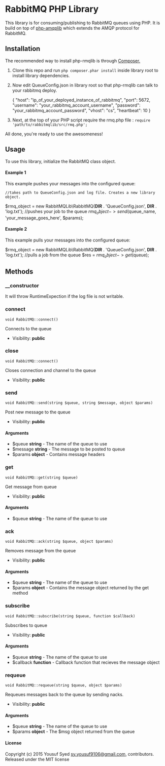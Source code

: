 # RabbitMQ PHP Library
This library is for consuming/publishing to RabbitMQ queues using PHP. It is build on top of [php-amqplib](https://github.com/videlalvaro/php-amqplib) which extends the AMQP protocol for RabbitMQ.


## Installation
The recommended way to install php-rmqlib is through [Composer.](https://getcomposer.org/doc/00-intro.md)

1. Clone this repo and run `php composer.phar install` inside library root to install library dependencies.
2. Now edit QueueConfig.json in library root so that php-rmqlib can talk to your rabbitmq deploy.


    {
        "host": "ip_of_your_deployed_instance_of_rabbitmq",
        "port": 5672,
        "username": "your_rabbitmq_account_username",
        "password": "your_rabbitmq_account_password",
        "vhost": "cs",
        "heartbeat": 10
    }
2. Next, at the top of your PHP script require the rmq.php file :
    `require 'path/to/rabbitmqlib/src/rmq.php';`

All done, you're ready to use the awesomeness!

## Usage
To use this library, initialize the RabbitMQ class object.

#### Example 1
This example pushes your messages into the configured queue:

    //takes path to QueueConfig.json and log file. Creates a new library object.
  $rmq_object = new RabbitMQLib\RabbitMQ(__DIR__ . 'QueueConfig.json', __DIR__ . 'log.txt');
  //pushes your job to the queue
  $rmq_object->send($queue_name, 'your_message_goes_here', $params);

#### Example 2
This example pulls your messages into the configured queue:

  $rmq_object = new RabbitMQLib\RabbitMQ(__DIR__ . 'QueueConfig.json', __DIR__ . 'log.txt');
  //pulls a job from the queue
  $res = $rmq_object->get($queue);


## Methods

### __constructor

It will throw RuntimeExpection if the log file is not writable.

### connect

    void RabbitMQ::connect()

Connects to the queue 

* Visibility: **public**
 
### close
    void RabbitMQ::connect()

 Closes connection and channel to the queue

* Visibility: **public**

### send

    void RabbitMQ::send(string $queue, string $message, object $params)

Post new message to the queue



* Visibility: **public**


#### Arguments
* $queue **string** - The name of the queue to use
* $message **string** - The message to be posted to queue
* $params **object** - Contains message headers 



### get

    void RabbitMQ::get(string $queue)

Get message from queue 

* Visibility: **public**

#### Arguments
* $queue **string** - The name of the queue to use

### ack

    void RabbitMQ::ack(string $queue, object $params)

Removes message from the queue

* Visibility: **public**

#### Arguments
* $queue **string** - The name of the queue to use
* $params **object** - Contains the message object returned by the get method 

### subscribe

    void RabbitMQ::subscribe(string $queue, function $callback)

Subscribes to queue

* Visibility: **public**

#### Arguments
* $queue **string** - The name of the queue to use
* $callback **function** - Callback function that recieves the message object

### requeue

    void RabbitMQ::requeue(string $queue, object $params)

Requeues messages back to the queue by sending nacks.

* Visibility: **public**

#### Arguments
* $queue **string** - The name of the queue to use
* $params **object** - The $msg object returned from the queue

#### License
Copyright (c) 2015 Yousuf Syed sy.yousuf9106@gmail.com, contributors. Released under the MIT license